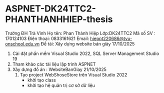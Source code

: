 # ASPNET-DK24TTC2-PHANTHANHHIEP-thesis
Trường ĐH Trà Vinh
Họ tên: Phan Thành Hiệp
Lớp:DK24TTC2
Mã số SV : 170124103
Điện thoại: 0833161621
Email: hieppt220686@tvu-onschool.edu.vn
Đề tài: Xây dựng website bán giày
17/10/2025
1. Cài đặt phần mềm Visual Studio 2022, SQL Server Management Studio 19
2. Tham khảo các tài liệu lập trình ASPNET
3. Xây dựng đồ án : WebsiteBanGiay
   21/10/2025
   1. Tạo project WebShoseStore trên Visual Studio 2022
       - khởi tạo class
       - khởi tạo hệ quản trị cơ sở dữ liệu
      
